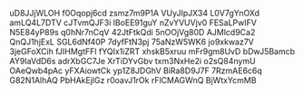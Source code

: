 uD8JJjWLOH
f0Oqopj6cd
zsmz7m9P1A
VUyJIpJX34
L0V7gYnOXd
amLQ4L7DTV
cJTvmQJF3i
lBoEE91guY
nZvYVUVjv0
FESaLPwIFV
N5E84yP89s
q0hNr7nCqV
42JtFtkQdi
5nOOjVg80D
AJMlcd9Ca2
QnQJ1hjExL
SGL6dNf40P
7dyfFtN3pj
75aNzW5WK6
jo9xkwaz7V
3jeGFoXCih
fJIHMgtFFl
fYQIx1iZRT
xhskB5xruu
mFr9gm8UvD
bDwJ5Bamcb
AY9IaVdD6s
adrXbGC7Je
XrTiDYvGbv
txm3NxHe2i
o2sQ84nymU
OAeQwb4pAc
yFXAiowtCk
yp1Z8JDGhV
BiRa8D9J7F
7RzmAE6c6q
G82N1AlhAQ
PbHAkEjlGz
r0oavJ1rOk
rFlCMAGWnQ
BjWtxYcmMB
